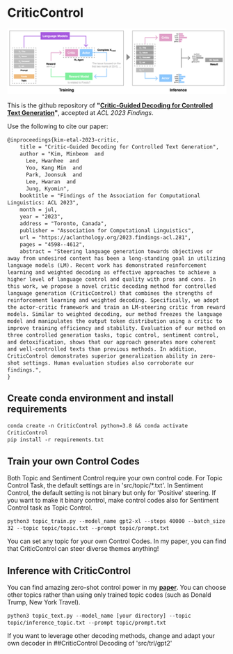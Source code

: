 # CriticControl

![alt text](Overview.png "Main Figure")

This is the github repository of **"[Critic-Guided Decoding for Controlled Text Generation](https://aclanthology.org/2023.findings-acl.281/)"**, accepted at *ACL 2023 Findings*.

Use the following to cite our paper:

```
@inproceedings{kim-etal-2023-critic,
    title = "Critic-Guided Decoding for Controlled Text Generation",
    author = "Kim, Minbeom  and
      Lee, Hwanhee  and
      Yoo, Kang Min  and
      Park, Joonsuk  and
      Lee, Hwaran  and
      Jung, Kyomin",
    booktitle = "Findings of the Association for Computational Linguistics: ACL 2023",
    month = jul,
    year = "2023",
    address = "Toronto, Canada",
    publisher = "Association for Computational Linguistics",
    url = "https://aclanthology.org/2023.findings-acl.281",
    pages = "4598--4612",
    abstract = "Steering language generation towards objectives or away from undesired content has been a long-standing goal in utilizing language models (LM). Recent work has demonstrated reinforcement learning and weighted decoding as effective approaches to achieve a higher level of language control and quality with pros and cons. In this work, we propose a novel critic decoding method for controlled language generation (CriticControl) that combines the strengths of reinforcement learning and weighted decoding. Specifically, we adopt the actor-critic framework and train an LM-steering critic from reward models. Similar to weighted decoding, our method freezes the language model and manipulates the output token distribution using a critic to improve training efficiency and stability. Evaluation of our method on three controlled generation tasks, topic control, sentiment control, and detoxification, shows that our approach generates more coherent and well-controlled texts than previous methods. In addition, CriticControl demonstrates superior generalization ability in zero-shot settings. Human evaluation studies also corroborate our findings.",
}
```

## Create conda environment and install requirements
```
conda create -n CriticControl python=3.8 && conda activate CriticControl
pip install -r requirements.txt
```

## Train your own Control Codes
Both Topic and Sentiment Control require your own control code. For Topic Control Task, the default settings are in 'src/topic/*.txt'. In Sentiment Control, the default setting is not binary but only for 'Positive' steering. If you want to make it binary control, make control codes also for Sentiment Control task as Topic Control.

```
python3 topic_train.py --model_name gpt2-xl --steps 40000 --batch_size 32 --topic topic/topic.txt --prompt topic/prompt.txt
```

You can set any topic for your own Control Codes. In my paper, you can find that CriticControl can steer diverse themes anything!

## Inference with CriticControl
You can find amazing zero-shot control power in my **[paper]((https://aclanthology.org/2023.findings-acl.281/))**. You can choose other topics rather than using only trained topic codes (such as Donald Trump, New York Travel).

```
python3 topic_text.py --model_name [your directory] --topic topic/inference_topic.txt --prompt topic/prompt.txt
```

If you want to leverage other decoding methods, change and adapt your own decoder in ##CriticControl Decoding of 'src/trl/gpt2'





